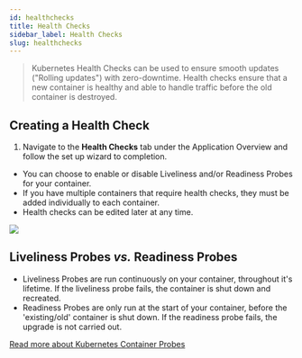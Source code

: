 ```yaml
---
id: healthchecks
title: Health Checks
sidebar_label: Health Checks
slug: healthchecks
---
```


> Kubernetes Health Checks can be used to ensure smooth updates ("Rolling updates") with zero-downtime. Health checks ensure that a new container is healthy and able to handle traffic before the old container is destroyed.

## Creating a Health Check

1. Navigate to the **Health Checks** tab under the Application Overview and follow the set up wizard to completion.
 
- You can choose to enable or disable Liveliness and/or Readiness Probes for your container.
- If you have multiple containers that require health checks, they must be added individually to each container.
- Health checks can be edited later at any time.

![](/img/docs/healthchecks-1.png)

## Liveliness Probes *vs.* Readiness Probes

- Liveliness Probes are run continuously on your container, throughout it's lifetime. If the liveliness probe fails, the container is shut down and recreated.
- Readiness Probes are only run at the start of your container, before the 'existing/old' container is shut down. If the readiness probe fails, the upgrade is not carried out.

[Read more about Kubernetes Container Probes](https://kubernetes.io/docs/concepts/workloads/pods/pod-lifecycle/#container-probes)
